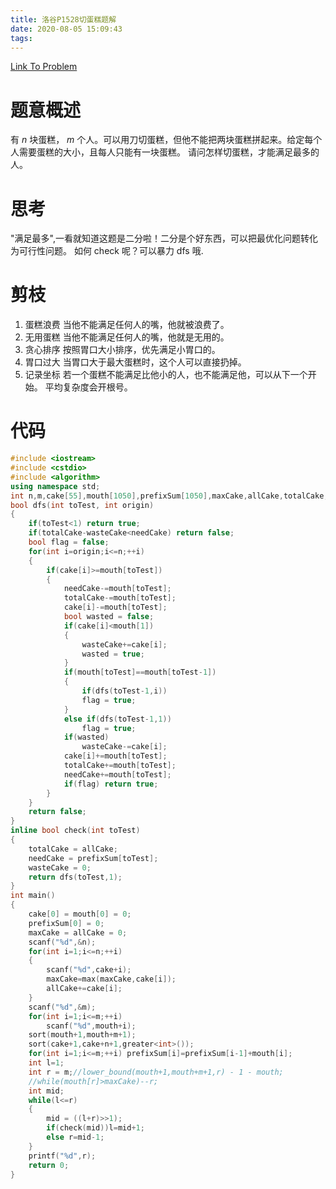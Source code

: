 ```yaml
---
title: 洛谷P1528切蛋糕题解
date: 2020-08-05 15:09:43
tags:
---
```


[Link To Problem](https://www.luogu.com.cn/problem/P1528)

<!--more-->
# 题意概述
有 $n$ 块蛋糕， $m$ 个人。可以用刀切蛋糕，但他不能把两块蛋糕拼起来。给定每个人需要蛋糕的大小，且每人只能有一块蛋糕。
请问怎样切蛋糕，才能满足最多的人。

# 思考
"满足最多",一看就知道这题是二分啦！二分是个好东西，可以把最优化问题转化为可行性问题。
如何 check 呢？可以暴力 dfs 哦.

# 剪枝
1. 蛋糕浪费
   当他不能满足任何人的嘴，他就被浪费了。
2. 无用蛋糕
   当他不能满足任何人的嘴，他就是无用的。
3. 贪心排序
   按照胃口大小排序，优先满足小胃口的。
4. 胃口过大
   当胃口大于最大蛋糕时，这个人可以直接扔掉。
5. 记录坐标
   若一个蛋糕不能满足比他小的人，也不能满足他，可以从下一个开始。
   平均复杂度会开根号。

# 代码
```cpp
#include <iostream>
#include <cstdio>
#include <algorithm>
using namespace std;
int n,m,cake[55],mouth[1050],prefixSum[1050],maxCake,allCake,totalCake,needCake,wasteCake;
bool dfs(int toTest, int origin)
{
    if(toTest<1) return true;
    if(totalCake-wasteCake<needCake) return false;
    bool flag = false;
    for(int i=origin;i<=n;++i)
    {
        if(cake[i]>=mouth[toTest])              
        {
            needCake-=mouth[toTest];
            totalCake-=mouth[toTest];
            cake[i]-=mouth[toTest];
            bool wasted = false;
            if(cake[i]<mouth[1])
            {
                wasteCake+=cake[i];
                wasted = true;
            }
            if(mouth[toTest]==mouth[toTest-1])
            { 
                if(dfs(toTest-1,i))
                flag = true;
            }
            else if(dfs(toTest-1,1))
                flag = true;
            if(wasted)
                wasteCake-=cake[i];                
            cake[i]+=mouth[toTest];
            totalCake+=mouth[toTest];
            needCake+=mouth[toTest];
            if(flag) return true;
        }
    }
    return false;
}
inline bool check(int toTest)
{
    totalCake = allCake;                          
    needCake = prefixSum[toTest];
    wasteCake = 0;
    return dfs(toTest,1);
}
int main()
{
    cake[0] = mouth[0] = 0;
    prefixSum[0] = 0;
    maxCake = allCake = 0;
    scanf("%d",&n);
    for(int i=1;i<=n;++i)
    {
        scanf("%d",cake+i);
        maxCake=max(maxCake,cake[i]);
        allCake+=cake[i];
    }
    scanf("%d",&m);
    for(int i=1;i<=m;++i)
        scanf("%d",mouth+i);
    sort(mouth+1,mouth+m+1);
    sort(cake+1,cake+n+1,greater<int>());
    for(int i=1;i<=m;++i) prefixSum[i]=prefixSum[i-1]+mouth[i];
    int l=1;
    int r = m;//lower_bound(mouth+1,mouth+m+1,r) - 1 - mouth;
    //while(mouth[r]>maxCake)--r;
    int mid;
    while(l<=r)
    {
        mid = ((l+r)>>1);
        if(check(mid))l=mid+1;                 
        else r=mid-1;                       
    }
    printf("%d",r);
    return 0;
}
``` 
